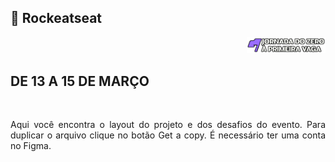 ## 🚀 Rockeatseat

<p align="right">
  <img alt="jornada do zero à primeira vaga" src="./assets/jornada.png" width="25%">
</p>

<h2>DE 13 A 15 DE MARÇO</h2><br>

<p align="justify">Aqui você encontra o layout do projeto e dos desafios do evento. Para duplicar o arquivo clique no botão Get a copy. É necessário ter uma conta no Figma.</p>

